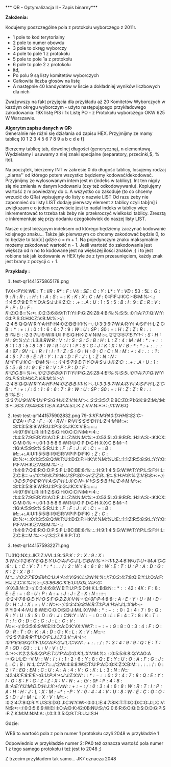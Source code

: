 *** QR - Optymalizacja II -  Zapis binarny*** 

**Założenia:**

Kodujemy poszczególne pola z protokołu wyborczego z 2011r. 
- 1 pole to kod terytorialny
- 2 pole to numer obowdu
- 3 pole to okręg wyborczy
- 4 pole to pole 1 z protokołu
- 5 pole to pole 1a z protokołu
- 6 pole to pole 2 z protokołu
- itd, 
- Po polu 9 są listy komitetów wyborczych 
- Całkowita liczba głosów na listę 
- A następnie 40 kandydatów w liscie a dokładniej wyników liczbowych dla nich

Zważywszy na fakt przyjęcia dla przykładu aż 20 Komitetów Wyborczych w kazdym okręgu wyborczym - użyto następującego przykładowego zakodowania:
19X listę PIS i 1x Listę PO - z Protokołu wyborczego OKW 625  W Warszawie. 

**Algorytm zapisu danych w QR:**  
Generalnie nie różni się  działania od zapisu HEX.  Przyjmijmy ze mamy tablicę [0 1 2 3 4 5 6 7 8 9 a b c d e f]

Bierzemy tablicę tab, dowolnej długości (generyczną), n elementową.  Wydzielamy i usuwamy  z niej znaki specjalne (separatory, przecinki,$, % itd). 

Na początek, bierzemy  INT w zakresie 0 do długość tablicy, losujemy  rodzaj ,,ziarna'' od którego potem wszystko będziemy kodować/dekodować. Przyjmijmy że wylosowanym intem jest m (indeks w tablicy). Int ten nigdy się nie zmienia w danym kodowaniu (czy też odkodowywaniu).  Kopiujęmy wartość z m powiedzmy do c. A  wszystko co zakoduje (to co chcemy wrzucić do QRa) wpisujęmy do listy o nazwie LIST
Od razu żeby nie zapomnieć do listy LIST dodaję pierwszy element z tablicy czyli tab[m] i zwiększam c o jeden oczywiście jest to nadal indeks w tablicy więc inkrementować to trzeba tak żeby nie przekroczyć wielkości tablicy. Zresztą c inkrementuje się przy dodaniu czegokolwiek do naszej listy LIST.

Nasze c jest bieżącym indeksem od którego będziemy zaczynać kodowanie kolejnego znaku...
Także jak pierwszym co chcemy zakodować będzie 0, to to będzie to tab[c] gdzie c = m + 1.
Na pojedynczym znaku maksymalnie możemy zakodować wartość n - 1.
Jeśli wartość do zakodowania jest większa od n no to kodowane jest na większej ilości znaków ;) i to jest robione tak jak kodowanie w HEX tyle że z tym przesunięciem, każdy znak jest brany z pozycji c + 1.

 **Przykłady :** 
 
 1. test-qr1441575865178.png

 1VX+:PY:K:WE$:T:IIR:R*:F:V4:SE:C:Y:L*:Y:VD:53:5L:G:9:R:R:.:H:I:A:S:-:K:K:X:C:M:0:%:+:.:0:1:3:5:8:9:W:R:U:O:P:D:G:H:X:X:C:B:M:-:1 :1G:A:5:9:9:%:S:R:U:I:$:F:F:J:K:C:-:B:M:%:-:.: :1:4:5:7:9:E:T:Y:O:A:S:J:J:K:Z:C:$:.+:.A:U:1:5:5:B:I:9:E:R:V:P:P:D:F:K:$:Z:C:B:$:%:+:.:0:1:3:5:8:Q:W:T:U:I:D:D:F:H:K:V:%M:%U:E:.:1:1:Z:R:5:8:9:L:Y:Y:O:P:F:V:H:K:Z:V:B:M:%:-:.: :1:4:6:7:Q:E:R:O:O:P:S:F:L:BC:BE:8:%:.:.:H:9:1:4:5:G:W:W:T:Y:P:L:S:F:H:L:Z:C:B:$:%:+:.:0:2:3:6:8:9:T:T:Y:I:P:G:ZK:Z8:4:B:%:%:S:5:.:0:1:A:7:7:Q:W:Y:G:I:P:S:G:H:K:Z:V:B:M:%:-:/: :2:4:5:Q:Q:W:R:Y:A:HF:H4:0:Z:B:B:I:1:%:-:.:U:3:3:6:7:W:A:R:Y:I:A:S:F:H:L:Z:C:B:$:*:+:/:0:1:6:6:7:9:W:U:SP:S0:-:H:Z:Z:R:.:B:$:%:E: : :2:3:7:U:9:W:R:U:I:P:S:G:H:K:Z:V:N:M:*:-:.:2:2:3:5:7:E:IY:I-:$:S:H:H:9:%:Z:V:B:8:+:+:/: :3:E:5:7:9:E:R:Y:I:A:S:F:H:L:X:C:N:$:%:/:/: :1:3:8:RW:R$:V:I:S:S:5:B:H:L:Z:4:M:M:*:+: :8:1:3:5:8:9:W:R:U:I:P:S:G:J:K:X:V:B:*:*:+:.: :4:97:9V:L:R:I:I:1:Z:S:G:H:0:C:C:N:M:+:4:.: :1:4:5:7:9:E:R:Y:I:A:D:F:J:L:Z:N:N:M:%:+:0:53:5L:G:9:R:R:.:H:I:A:S:-:K:K:X:C:M:0:%:+:.:0:1:3:5:8:9:W:R:U:O:P:D:G:H:X:X:C:B:M:-:1 :1G:A:5:9:9:%:S:R:U:I:$:F:F:J:K:C:-:B:M:%:-:.: :1:4:5:7:9:E:T:Y:O:A:S:J:J:K:Z:C:$:.+:.A:U:1:5:5:B:I:9:E:R:V:P:P:D:F:K:$:Z:C:B:$:%:+:.:0:1:3:5:8:Q:W:T:U:I:D:D:F:H:K:V:%M:%U:E:.:1:1:Z:R:5:8:9:L:Y:Y:O:P:F:V:H:K:Z:V:B:M:%:-:.: :1:4:6:7:Q:E:R:O:O:P:S:F:L:BC:BE:8:%:.:.:H:9:1:4:5:G:W:W:T:Y:P:L:S:F:H:L:Z:C:B:$:%:+:.:0:2:3:6:8:9:T:T:Y:I:P:G:ZK:Z8:4:B:%:%:S:5:.:0:1:A:7:7:Q:W:Y:G:I:P:S:G:H:K:Z:V:B:M:%:-:/: :2:4:5:Q:Q:W:R:Y:A:HF:H4:0:Z:B:B:I:1:%:-:.:U:3:3:6:7:W:A:R:Y:I:A:S:F:H:L:Z:C:B:$:*:+:/:0:1:6:6:7:9:W:U:SP:S0:-:H:Z:Z:R:.:B:$:%:E: : :2:3:7:U:9:W:R:U:I:P:S:G:H:K:Z:V:N:M:*:-:.:2:2:3:5:7:E:BC:ZO:P1:6:K:9:Z:M:/:M:3:+:.:6:3:7:9:4:6:8:T:E:A:A:P:A:5:L:K:Z:V:V:N:+:*: :/:1:W:6:Q


 2. test-test-qr1441575902832.png
79-*3:KF:M:PA0:D:HHS:S2:C:-E:ZA:+:F:$2:F:-X:RW:R$:V:I:S:S:5:B:H:L:Z:4:M:M:*:+: :8:1:3:5:8:9:W:R:U:I:P:S:G:J:K:X:V:B:*:*:+:.: :4:97:9V:L:R:I:I:1:Z:S:G:H:0:C:C:N:M:+:4:.: :1:4:5:7:9:E:R:Y:I:A:D:F:J:L:Z:N:N:M:%:+:0:53:5L:G:9:R:R:.:H:I:A:S:-:K:K:X:C:M:0:%:+:.:0:1:3:5:8:9:W:R:U:O:P:D:G:H:X:X:C:B:M:-:1 :1G:A:5:9:9:%:S:R:U:I:$:F:F:J:K:C:-:B:M:%:-:.: :1:4:5:7:9:E:T:Y:O:A:S:J:J:K:Z:C:$:.+:.A:U:1:5:5:B:I:9:E:R:V:P:P:D:F:K:$:Z:C:B:$:%:+:.:0:1:3:5:8:Q:W:T:U:I:D:D:F:H:K:V:%M:%U:E:.:1:1:Z:R:5:8:9:L:Y:Y:O:P:F:V:H:K:Z:V:B:M:%:-:.: :1:4:6:7:Q:E:R:O:O:P:S:F:L:BC:BE:8:%:.:.:H:9:1:4:5:G:W:W:T:Y:P:L:S:F:H:L:Z:C:B:$:%:+:.:0:2:3:6:8:9:T:T:Y:I:P:G:ZK:Z8:4:B:%:%:S:5:.:0:1:A:7:7:Q:W:Y:G:I:P:S:G:H:K:Z:V:B:M:%:-:/: :2:4:5:Q:Q:W:R:Y:A:HF:H4:0:Z:B:B:I:1:%:-:.:U:3:3:6:7:W:A:R:Y:I:A:S:F:H:L:Z:C:B:$:*:+:/:0:1:6:6:7:9:W:U:SP:S0:-:H:Z:Z:R:.:B:$:%:E: : :2:3:7:U:9:W:R:U:I:P:S:G:H:K:Z:V:N:M:*:-:.:2:2:3:5:7:E:IY:I-:$:S:H:H:9:%:Z:V:B:8:+:+:/: :3:E:5:7:9:E:R:Y:I:A:S:F:H:L:X:C:N:$:%:/:/: :1:3:8:RW:R$:V:I:S:S:5:B:H:L:Z:4:M:M:*:+: :8:1:3:5:8:9:W:R:U:I:P:S:G:J:K:X:V:B:*:*:+:.: :4:97:9V:L:R:I:I:1:Z:S:G:H:0:C:C:N:M:+:4:.: :1:4:5:7:9:E:R:Y:I:A:D:F:J:L:Z:N:N:M:%:+:0:53:5L:G:9:R:R:.:H:I:A:S:-:K:K:X:C:M:0:%:+:.:0:1:3:5:8:9:W:R:U:O:P:D:G:H:X:X:C:B:M:-:1 :1G:A:5:9:9:%:S:R:U:I:$:F:F:J:K:C:-:B:M:%:-:.: :1:4:5:7:9:E:T:Y:O:A:S:J:J:K:Z:C:$:.+:.A:U:1:5:5:B:I:9:E:R:V:P:P:D:F:K:$:Z:C:B:$:%:+:.:0:1:3:5:8:Q:W:T:U:I:D:D:F:H:K:V:%M:%U:E:.:1:1:Z:R:5:8:9:L:Y:Y:O:P:F:V:H:K:Z:V:B:M:%:-:.: :1:4:6:7:Q:E:R:O:O:P:S:F:L:BC:BE:8:%:.:.:H:9:1:4:5:G:W:W:T:Y:P:L:S:F:H:L:Z:C:B:$:%:+:.:0:2:3:6:8:9:T:T:Y:I:P:G:ZK:Z8:4:B:%:%:S:5:.:0:1:A:7:7:Q:W:Y:G:I:P:S:G:H:K:Z:V:B:M:%:-:/: :2:4:5:Q:Q:W:R:Y:A:.+:%J:K9:T:M:I:%: :6: :W:3:5:T:W:Y:I:E:T:U:D:A:L:L:K:L:R:$:M:%:-:-:/:3:2:7:6:9:P:T:O


 3.  test-qr1441575932271.png


TU31Q:NX:/:JK7:Z:VVL:L9:*:3P:$K:2:X: 9:X:3%:AO:A :+:G:L:L:E:-:V:M:$:W:/:/:1:2:6:Y:8:Q:E:Y:U:O:A:F:G:J:L:C:B:N:%:+:-:1:1:2:4:6:W:UT:U+:M:A:G:G:8:$:L:C:V:7:*:*:.:/:2:W:4:6:8:W:E:T:U:P:A:D:G:K:Z:X:B:M:$:.:.:/:0:2:7:EQ:EM:C:U:A:A:4:V:G:K:L:3:N:N:%:*:/:7:0:2:4:7:8:Q:E:Y:U:O:A:F:H:J:Z:C:V:%:%:*:-:/:3:86:8C:K:E:U:U:0:L:A:F:G: :X:X:B:N:*:3:-:/:0:3:4:6:8:W:E:T:U:P:S:D:H:K:L:B:B:N:$:*: :42:4K:F:8:E:E:-:G:U:P:A:+:J:J:Z:X:N: :$:*:-: :0:2:4:7:8:Q:E:Y:I:O:S:F:G:Z:Z:X:V:N:+:0/:0F:P:4:8:8:$:A:E:Y:U:M:D:D:H:J:X:+:V:N:$:+:-:/:0:3:4:6:8:W:R:T:I:P:A:H:H:J:L:X:M:-*:-P:Y:0:4:4:V:U:8:W:E:C:O:O:S:D:J:M:L:X:V:M:$:*:-: :0:2:4:7:9:Q:R:Y:U:S:S:D:G:J:C:$N:$Y:W:-:0:0:L:E:4:7:8:K:T:T:I:O:D:C:G:J:L:C:V:N:$:+:-:/:0:3:5:6:9:W:E:I:I:O:A:D:K:VX:VW:7:$:-:-:G:8:0:3:4:F:Q:Q:R:T:O:K:A:D:G:K:L:X:V:M:$:*:-: :1:2:5:7:8:R:R:T:U:O:F:LJ:L7:3:V:$:$:A:4:-: :0:P:6:6:9:Q:T:F:U:O:A:F:G:J:L:C:V:N:$:+:.:/:1:3:4:9:9:Q:E:T:P:GD:G3: :L:V:V:U:0:$:+:-:Y:2:2:5:6:Q:P:E:T:U:P:A:D:G:K:L:X:V:M:%:*:.: :0:5:5:6:8:Q:Y:AO:A :+:G:L:L:E:-:V:M:$:W:/:/:1:2:6:Y:8:Q:E:Y:U:O:A:F:G:J:L:C:B:N:%:+:-:1:1:2:4:6:W:UT:U+:M:A:G:G:8:$:L:C:V:7:*:*:.:/:2:W:4:6:8:W:E:T:U:P:A:D:G:K:Z:X:B:M:$:.:.:/:0:2:7:EQ:EM:C:U:A:A:4:V:G:K:L:3:N:N:%:*:/:7:0:2:4:7:8:Q:E:Y:U:O:A:F:H:J:Z:C:V:%:%:*:-:/:3:86:8C:K:E:U:U:0:L:A:F:G: :X:X:B:N:*:3:-:/:0:3:4:6:8:W:E:T:U:P:S:D:H:K:L:B:B:N:$:*: :42:4K:F:8:E:E:-:G:U:P:A:+:J:J:Z:X:N: :$:*:-: :0:2:4:7:8:Q:E:Y:I:O:S:F:G:Z:Z:X:V:N:+:0/:0F:P:4:8:8:$:A:E:Y:U:M:D:D:H:J:X:+:V:N:$:+:-:/:0:3:4:6:8:W:R:T:I:P:A:H:H:J:L:X:M:-*:-P:Y:0:4:4:V:U:8:W:E:C:O:O:S:D:J:M:L:X:V:M:$:*:-: :0:2:4:7:9:Q:R:Y:U:S:S:D:G:J:C:$N:$Y:W:-:0:0:L:E:4:7:8:K:T:T:I:O:D:C:G:J:L:C:V:N:$:+:-:/:0:3:5:6:9:W:E:I:I:O:A:D:K:42:0B:NU:S:/:G:0:6:R:6:O:Q:E:S:O:D:G:P:S:F:Z:K:M:M:N:M:A: :/:0:3:3:5:Q:9:T:R:U:J:S:H

Gdzie: 

WE$ to wartość pola z pola numer 1 protokołu czyli 2048 w przykładzie 1

Odpowiednio w przykładzie numer 2: PA0 też oznacza wartość pola numer 1 z tego samego protokołu i też jest to 2048 ;)


Z trzecim przykładem tak samo... JK7 oznacza 2048





